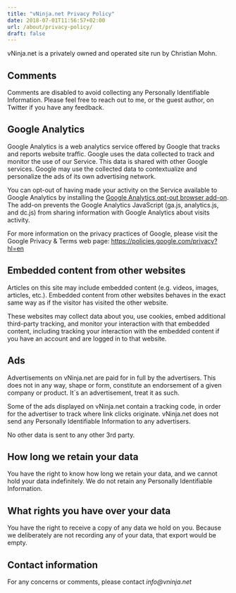 ```yaml
---
title: "vNinja.net Privacy Policy"
date: 2018-07-01T11:56:57+02:00
url: /about/privacy-policy/
draft: false
---
```


vNinja.net is a privately owned and operated site run by Christian Mohn.

## Comments
Comments are disabled to avoid collecting any Personally Identifiable Information. Please feel free to reach out to me, or the guest author, on Twitter if you have any feedback.

## Google Analytics
Google Analytics is a web analytics service offered by Google that tracks and reports website traffic. Google uses the data collected to track and monitor the use of our Service. This data is shared with other Google services. Google may use the collected data to contextualize and personalize the ads of its own advertising network.

You can opt-out of having made your activity on the Service available to Google Analytics by installing the [Google Analytics opt-out browser add-on](https://tools.google.com/dlpage/gaoptout). The add-on prevents the Google Analytics JavaScript (ga.js, analytics.js, and dc.js) from sharing information with Google Analytics about visits activity.

For more information on the privacy practices of Google, please visit the Google Privacy & Terms web page: https://policies.google.com/privacy?hl=en

## Embedded content from other websites
Articles on this site may include embedded content (e.g. videos, images, articles, etc.). Embedded content from other websites behaves in the exact same way as if the visitor has visited the other website.

These websites may collect data about you, use cookies, embed additional third-party tracking, and monitor your interaction with that embedded content, including tracking your interaction with the embedded content if you have an account and are logged in to that website.

## Ads
Advertisements on vNinja.net are paid for in full by the advertisers. This does not in any way, shape or form, constitute an endorsement of a given company or product. It´s an advertisement, treat it as such.

Some of the ads displayed on vNinja.net contain a tracking code, in order for the advertiser to track where link clicks originate. vNinja.net does not send any Personally Identifiable Information to any advertisers.

No other data is sent to any other 3rd party.

## How long we retain your data
You have the right to know how long we retain your data, and we cannot hold your data indefinitely. We do not retain any Personally Identifiable Information.

## What rights you have over your data
You have the right to receive a copy of any data we hold on you. Because we deliberately are not recording any of your data, that export would be empty.

## Contact information
For any concerns or comments, please contact _info@vninja.net_
